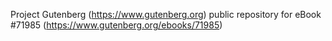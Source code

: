 Project Gutenberg (https://www.gutenberg.org) public repository
for eBook #71985 (https://www.gutenberg.org/ebooks/71985)
